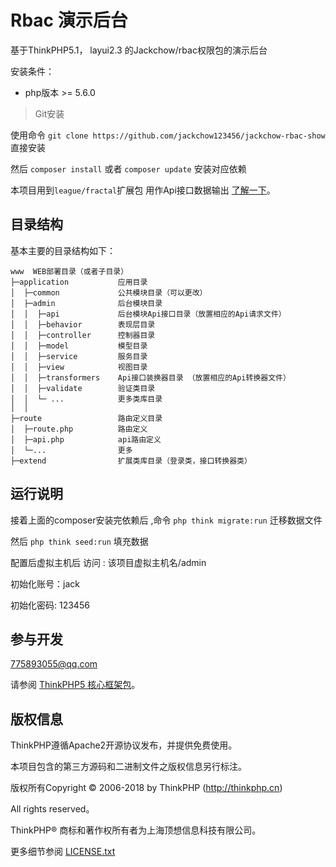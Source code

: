 Rbac 演示后台
===============

基于ThinkPHP5.1， layui2.3 的Jackchow/rbac权限包的演示后台

安装条件：

 + php版本 >= 5.6.0


> Git安装

使用命令 `git clone https://github.com/jackchow123456/jackchow-rbac-show` 直接安装

然后 `composer install` 或者 `composer update` 安装对应依赖

本项目用到`league/fractal`扩展包 用作Api接口数据输出 [了解一下](http://fractal.thephpleague.com/)。

## 目录结构

基本主要的目录结构如下：

~~~
www  WEB部署目录（或者子目录）
├─application           应用目录
│  ├─common             公共模块目录（可以更改）
│  ├─admin              后台模块目录
│  │  ├─api             后台模块Api接口目录（放置相应的Api请求文件）
│  │  ├─behavior        表现层目录
│  │  ├─controller      控制器目录
│  │  ├─model           模型目录
│  │  ├─service         服务目录
│  │  ├─view            视图目录
│  │  ├─transformers    Api接口装换器目录 （放置相应的Api转换器文件）
│  │  ├─validate        验证类目录
│  │  └─ ...            更多类库目录
│  │
├─route                 路由定义目录
│  ├─route.php          路由定义
│  ├─api.php            api路由定义
│  └─...                更多
├─extend                扩展类库目录（登录类，接口转换器类）
~~~

## 运行说明

接着上面的composer安装完依赖后 ,命令 `php think migrate:run` 迁移数据文件 

然后 `php think seed:run` 填充数据

配置后虚拟主机后 访问 : 该项目虚拟主机名/admin

初始化账号：jack

初始化密码: 123456

## 参与开发
775893055@qq.com

请参阅 [ThinkPHP5 核心框架包](https://github.com/top-think/framework)。

## 版权信息

ThinkPHP遵循Apache2开源协议发布，并提供免费使用。

本项目包含的第三方源码和二进制文件之版权信息另行标注。

版权所有Copyright © 2006-2018 by ThinkPHP (http://thinkphp.cn)

All rights reserved。

ThinkPHP® 商标和著作权所有者为上海顶想信息科技有限公司。

更多细节参阅 [LICENSE.txt](LICENSE.txt)
